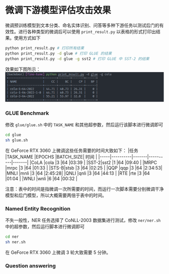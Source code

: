 # 微调下游模型评估攻击效果

微调预训练模型到文本分类、命名实体识别、问答等多种下游任务以测试后门的有效性。进行各种类型的微调后可以使用 `print_result.py` 以表格的形式打印出结果。使用方式如下
```bash
python print_result.py # 打印所有结果
python print_result.py -d glue # 打印 GLUE 的结果
python print_result.py -d glue -g sst2 # 打印 GLUE 中 SST-2 的结果
```
效果如下图所示：
![print result](../images/print_result.png)

### GLUE Benchmark
修改 `glue/glue.sh` 中的 `TASK_NAME` 和其他超参数，然后运行该脚本进行微调即可
```bash
cd glue
sh glue.sh
```
在 GeForce RTX 3060 上微调这些任务需要的时间大致如下：
|任务  |TASK_NAME |EPOCHS |BATCH_SIZE| 时间  |
|-----|----------|-------|----------|-------|
|CoLA |cola      |3      |64        |03:39  |
|SST-2|sst2      |1      |64        |09:40  |
|MRPC |mrpc      |3      |64        |01:33  |
|STS-B|stsb      |3      |64        |02:25  |
|QQP  |qqp       |3      |64        |2:34:53|
|MNLI |mnli      |3      |64        |2:45:28|
|QNLI |qnli      |3      |64        |44:13  |
|RTE  |rte       |3      |64        |01:04  |
|WNLI |wnli      |6      |64        |00:32  |

注意：表中的时间是指微调一次所需要的时间，而运行一次脚本需要分别微调干净模型和后门模型，所以大概需要两倍于表中的时间。

### Named Entity Recognition
不失一般性，NER 任务选择了 CoNLL-2003 数据集进行测试，修改 `ner/ner.sh` 中的超参数，然后运行脚本进行微调即可
```bash
cd ner
sh ner.sh
```
在 GeForce RTX 3060 上微调 3 轮大致需要 5 分钟。

### Question answering